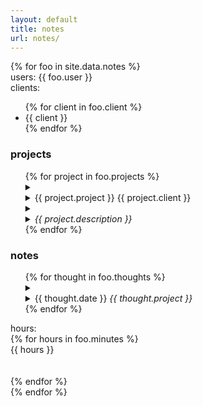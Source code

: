 ```yaml
---
layout: default
title: notes
url: notes/
---
```

{% for foo in site.data.notes %}  
users:   {{ foo.user }}  
clients:
<ul>
{% for client in foo.client %}
<li>{{ client }}</li>    
{% endfor %}      
</ul>    

<div>
   <h3>projects</h3>  
   <ul>
   {% for project in foo.projects %}  
   <details>   
      <summary>   
         <li>{{ project.project }}<span class='date'>&nbsp{{ project.client }}</span><li>
         <li><span style="font-style: italic;">{{ project.description }}</span></li>      
      </summary>   
      {% for todo in project.todo %}  
      <li>{{ todo }}</li>  
      {% endfor %}     
   </details>  
   {% endfor %} 
   </ul>    
</div> 

<div>   
   <h3>notes</h3>  
   <ul>
   {% for thought in foo.thoughts %}  
   <details>
      <summary>
         <li>{{ thought.date }}<i style="font-style: italic;"> {{ thought.project }}</i></li>  
      </summary>
      <li>{{ thought.note }}</li>  
      <br>    
   </details>   
   {% endfor %}  
   </ul>
</div>    

hours:  
{% for hours in foo.minutes %}  
{{ hours }}   
<br>  
{% endfor %}   
{% endfor %}
